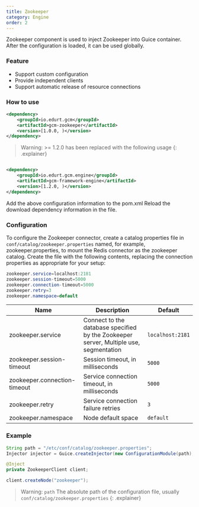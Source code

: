 ```yaml
---
title: Zookeeper
category: Engine
order: 2
---
```


Zookeeper component is used to inject Zookeeper into Guice container. After the configuration is loaded, it can be used globally.

### Feature

- Support custom configuration
- Provide independent clients
- Support automatic release of resource connections

### How to use

```xml
<dependency>
    <groupId>io.edurt.gcm</groupId>
    <artifactId>gcm-zookeeper</artifactId>
    <version>[1.0.0, )</version>
</dependency>
```

> Warning:  >= 1.2.0 has been replaced with the following usage
{: .explainer}

```xml

<dependency>
    <groupId>io.edurt.gcm.engine</groupId>
    <artifactId>gcm-framework-engine</artifactId>
    <version>[1.2.0, )</version>
</dependency>
```

Add the above configuration information to the pom.xml Reload the download dependency information in the file.

### Configuration

To configure the Zookeeper connector, create a catalog properties file in `conf/catalog/zookeeper.properties` named, for example, zookeeper.properties, to mount the Redis connector as the zookeeper catalog. Create the file with the following contents, replacing the connection properties as appropriate for your setup:

```java 
zookeeper.service=localhost:2181
zookeeper.session-timeout=5000
zookeeper.connection-timeout=5000
zookeeper.retry=3
zookeeper.namespace=default
```

|Name|Description|Default|
|---|---|---|
|zookeeper.service|Connect to the database specified by the Zookeeper server, Multiple use, segmentation|`localhost:2181`|
|zookeeper.session-timeout|Session timeout, in milliseconds|`5000`|
|zookeeper.connection-timeout|Service connection timeout, in milliseconds|`5000`|
|zookeeper.retry|Service connection failure retries|`3`|
|zookeeper.namespace|Node default space|`default`|

### Example

```java 
String path = "/etc/conf/catalog/zookeeper.properties";
Injector injector = Guice.createInjector(new ConfigurationModule(path), new ZookeeperModule());

@Inject
private ZookeeperClient client;

client.createNode("zookeeper");
```

> Warning: `path` The absolute path of the configuration file, usually `conf/catalog/zookeeper.properties`
{: .explainer}

